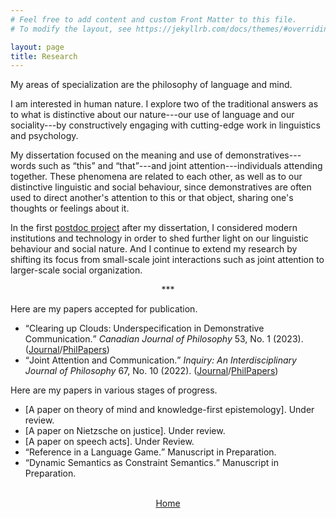 ```yaml
---
# Feel free to add content and custom Front Matter to this file.
# To modify the layout, see https://jekyllrb.com/docs/themes/#overriding-theme-defaults

layout: page
title: Research
---
```


My areas of specialization are the philosophy of language and mind.

I am interested in human nature. I explore two of the traditional answers as to what is distinctive about our nature---our use of language and our sociality---by constructively engaging with cutting-edge work in linguistics and psychology.

My dissertation focused on the meaning and use of demonstratives---words such as <q>this</q> and <q>that</q>---and joint attention---individuals attending together. These phenomena are related to each other, as well as to our distinctive linguistic and social behaviour, since demonstratives are often used to direct another's attention to this or that object, sharing one's thoughts or feelings about it.

In the first <a href="https://www.ucd.ie/philosophy/research/postdocs/">postdoc project</a> after my dissertation, I considered modern institutions and technology in order to shed further light on our linguistic behaviour and social nature. And I continue to extend my research by shifting its focus from small-scale joint interactions such as joint attention to larger-scale social organization.

<center>***</center>

Here are my papers accepted for publication.

* <q>Clearing up Clouds: Underspecification in Demonstrative Communication.</q> *Canadian Journal of Philosophy* 53, No. 1 (2023). (<a href="https://doi.org/10.1017/can.2023.26">Journal</a>/<a href="https://philpapers.org/rec/HARCUC">PhilPapers</a>)
* <q>Joint Attention and Communication.</q> *Inquiry: An Interdisciplinary Journal of Philosophy* 67, No. 10 (2022). (<a href="https://www.tandfonline.com/doi/abs/10.1080/0020174X.2022.2074101">Journal</a>/<a href="https://philpapers.org/rec/HARJAA-6">PhilPapers</a>)

Here are my papers in various stages of progress.

* [A paper on theory of mind and knowledge-first epistemology]. Under review.
* [A paper on Nietzsche on justice]. Under review.
* [A paper on speech acts]. Under Review.
* <q>Reference in a Language Game.</q> Manuscript in Preparation.
* <q>Dynamic Semantics as Constraint Semantics.</q> Manuscript in Preparation.

<br>

<center><a href="/">Home</a></center>
